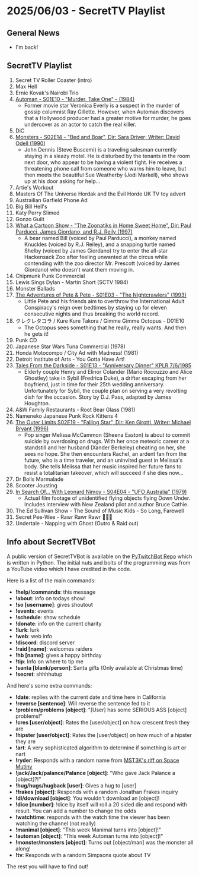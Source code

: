 # 2025/06/03 - SecretTV Playlist

## General News

- I'm back!

## SecretTV Playlist

1. Secret TV Roller Coaster (intro)
2. Max Hell
3. Ernie Kovak's Nairobi Trio
4. [Automan - S01E10 - "Murder, Take One" - (1984)](https://en.wikipedia.org/wiki/Automan#Episodes)
   - Former movie star Veronica Everly is a suspect in the murder of gossip columnist Ray Gillette. However, when Automan discovers that a Hollywood producer had a greater motive for murder, he goes undercover as an actor to catch the real killer.
5. DiC
6. [Monsters - S02E14 - "Bed and Boar", Dir: Sara Driver; Writer: David Odell (1990)](https://en.wikipedia.org/wiki/List_of_Monsters_episodes#Season_2_(1989%E2%80%9390))
   - John Dennis (Steve Buscemi) is a traveling salesman currently staying in a sleazy motel. He is disturbed by the tenants in the room next door, who appear to be having a violent fight. He receives a threatening phone call from someone who warns him to leave, but then meets the beautiful Sue Weatherby (Jodi Markell), who shows up at his door asking for help... 
7. Artie's Workout
8. Masters Of The Universe Hordak and the Evil Horde UK TV toy advert
9. Austrailian Garfield Phone Ad
10. Big Bill Hell's
11. Katy Perry Slimed
12. Gonzo Guilt
13. [What a Cartoon Show - "The Zoonatiks in Home Sweet Home", Dir: Paul Parducci, James Giordano, and R.J. Reily (1997)](https://en.wikipedia.org/wiki/What_a_Cartoon!)
    - A bear named Bill (voiced by Paul Parducci), a monkey named Knuckles (voiced by R.J. Reiley), and a snapping turtle named Shelby (voiced by James Giordano) try to enter the all-star Hackensack Zoo after feeling unwanted at the circus while contending with the zoo director Mr. Prescott (voiced by James Giordano) who doesn't want them moving in.
14. Chipmunk Punk Commercial
15. Lewis Sings Dylan - Martin Short (SCTV 1984)
16. Monster Ballads
17. [The Adventures of Pete & Pete - S01E03 - "The Nightcrawlers" (1993)](https://en.wikipedia.org/wiki/List_of_The_Adventures_of_Pete_%26_Pete_episodes#Season_1_(1993%E2%80%9394))
    - Little Pete and his friends aim to overthrow the International Adult Conspiracy's reign over bedtimes by staying up for eleven consecutive nights and thus breaking the world record.
18. クレクレタコラ / Kure Kure Takora / Gimme Gimme Octopus - D01E10
    - The Octopus sees something that he really, really wants.  And then he gets it!
19. Punk CD
20. Japanese Star Wars Tuna Commercial (1978)
21. Honda Motocompo / City Ad with Madness! (1981)
22. Detroit Institute of Arts - You Gotta Have Art!
23. [Tales From the Darkside - S01E13 - "Anniversary Dinner" KPLR 7/6/1985](https://en.wikipedia.org/wiki/List_of_Tales_from_the_Darkside_episodes#Season_1_(1984%E2%80%931985))
    - Elderly couple Henry and Elinor Colander (Mario Roccuzzo and Alice Ghostley) take in Sybil (Fredrica Duke), a drifter escaping from her boyfriend, just in time for their 25th wedding anniversary. Unfortunately for Sybil, the couple plan on serving a very revolting dish for the occasion.  Story by D.J. Pass, adapted by James Houghton.
24. A&W Family Restaurants - Root Bear Glass (1981)
25. Nameneko Japanese Punk Rock Kittens 4
26. [The Outer Limits S02E19 - "Falling Star", Dir: Ken Girotti, Writer: Michael Bryant (1996)](https://en.wikipedia.org/wiki/List_of_The_Outer_Limits_(1995_TV_series)_episodes#Season_2_(1996))
    - Pop singer Melissa McCammon (Sheena Easton) is about to commit suicide by overdosing on drugs. With her once meteoric career at a standstill and her husband (Xander Berkeley) cheating on her, she sees no hope. She then encounters Rachel, an ardent fan from the future, who is a time traveler, and an uninvited guest in Melissa's body. She tells Melissa that her music inspired her future fans to resist a totalitarian takeover, which will succeed if she dies now...
27. Dr Bolls Marmalade
28. Scooter Jousting
29. [In Search Of... With Leonard Nimoy - S04E04 - "UFO Australia" (1979)](https://en.wikipedia.org/wiki/In_Search_of..._(TV_series)#Season_4_(1979%E2%80%931980))
    - Actual film footage of unidentified flying objects flying Down Under. Includes interview with New Zealand pilot and author Bruce Cathie.
30. The Ed Sullivan Show - The Sound of Music Kids - So Long, Farewell
31. Secret Pee-Wee - Rawr Rawr Rawr 🐊🐊🐊
32. Undertale - Napping with Ghost (Outro & Raid out)



## Info about SecretTVBot

A public version of SecretTVBot is available on the [PyTwitchBot Repo](https://github.com/awbored/PyTwitchBot) which is written in Python.  The initial nuts and bolts of the programming was from a YouTube video which I have credited in the code.

Here is a list of the main commands:
- **!help/!commands**: this message
- **!about**: info on todays show!
- **!so [username]**: gives shoutout
- **!events**: events
- **!schedule**: show schedule
- **!donate**: info on the current charity
- **!lurk**: lurk
- **!web**: web info
- **!discord**: discord server
- **!raid [name]**: welcomes raiders
- **!hb [name]**: gives a happy birthday
- **!tip**: Info on where to tip me
- **!santa [blank/person]**: Santa gifts (Only available at Christmas time)
- **!secret**: shhhhutup

And here's some extra commands:
- **!date**: replies with the current date and time here in California
- **!reverse [sentence]**: Will reverse the sentence fed to it
- **!problem/problems [object]**: "[User] has some SERIOUS ASS [object] problems!"
- **!cres [user/object]**: Rates the [user/object] on how crescent fresh they are
- **!hipster [user/object]**: Rates the [user/object] on how much of a hipster they are
- **!art**: A very sophisticated algorithm to determine if something is art or nart
- **!ryder**: Responds with a random name from [MST3K's riff on Space Mutiny](https://www.rowsdowr.com/2011/04/04/space-mutiny-the-many-names-of-david-ryder-mst3k-video/)
- **!jack/Jack/palance/Palance [object]**: "Who gave Jack Palance a [object]?!"
- **!hug/hugs/hugback [user]**: Gives a hug to [user]
- **!frakes [object]**: Responds with a random Jonathan Frakes inquiry
- **!dl/download [object]**: You wouldn't download an [object]!
- **!dice [number]**: !dice by itself will roll a 20 sided die and respond with result.  You can add a number to change the odds
- **!watchtime**: responds with the watch time the viewer has been watching the channel (not really)
- **!manimal [object]**: "This week Manimal turns into [object]!"
- **!automan [object]**: "This week Automan turns into [object]!"
- **!monster/monsters [object]**: Turns out [object/man] was the monster all along!
- **!tv**: Responds with a random Simpsons quote about TV

The rest you will have to find out!

